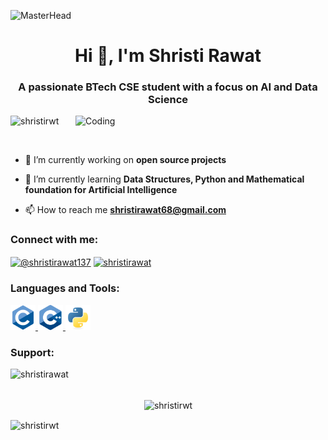 ![MasterHead](https://user-images.githubusercontent.com/90236635/232446433-d5540fa2-fe28-4bb8-b929-cdb51fe61336.gif)
<h1 align="center">Hi 👋, I'm Shristi Rawat</h1>
<h3 align="center">A passionate BTech CSE student with a focus on AI and Data Science</h3>
<img align="right" alt="Coding" width="400" src="https://media.tenor.com/QVC1Nmb9TwUAAAAi/coding.gif">
<p align="left"> <img src="https://komarev.com/ghpvc/?username=shristirwt&label=Profile%20views&color=0e75b6&style=flat" alt="shristirwt" /> </p>

<p align="left"> <a href="https://twitter.com/" target="blank"><img src="https://img.shields.io/twitter/follow/?logo=twitter&style=for-the-badge" alt="" /></a> </p>

- 🔭 I’m currently working on **open source projects**

- 🌱 I’m currently learning **Data Structures, Python and Mathematical foundation for Artificial Intelligence**

- 📫 How to reach me **shristirawat68@gmail.com**

<h3 align="left">Connect with me:</h3>
<p align="left">
<a href="https://twitter.com/@shristirawat137" target="blank"><img align="center" src="https://raw.githubusercontent.com/rahuldkjain/github-profile-readme-generator/master/src/images/icons/Social/twitter.svg" alt="@shristirawat137" height="30" width="40" /></a>
<a href="https://linkedin.com/in/shristirawat" target="blank"><img align="center" src="https://raw.githubusercontent.com/rahuldkjain/github-profile-readme-generator/master/src/images/icons/Social/linked-in-alt.svg" alt="shristirawat" height="30" width="40" /></a>
</p>

<h3 align="left">Languages and Tools:</h3>
<p align="left"> <a href="https://www.cprogramming.com/" target="_blank" rel="noreferrer"> <img src="https://raw.githubusercontent.com/devicons/devicon/master/icons/c/c-original.svg" alt="c" width="40" height="40"/> </a> <a href="https://www.w3schools.com/cpp/" target="_blank" rel="noreferrer"> <img src="https://raw.githubusercontent.com/devicons/devicon/master/icons/cplusplus/cplusplus-original.svg" alt="cplusplus" width="40" height="40"/> </a> <a href="https://www.python.org" target="_blank" rel="noreferrer"> <img src="https://raw.githubusercontent.com/devicons/devicon/master/icons/python/python-original.svg" alt="python" width="40" height="40"/> </a> </p>

<h3 align="left">Support:</h3>
<p><a href="https://ko-fi.com/shristirawat"> <img align="left" src="https://cdn.ko-fi.com/cdn/kofi3.png?v=3" height="50" width="210" alt="shristirawat" /></a></p><br><br>



<p>&nbsp;<img align="center" src="https://github-readme-stats.vercel.app/api?username=shristirwt&show_icons=true&locale=en" alt="shristirwt" /></p>

<p><img align="center" src="https://github-readme-streak-stats.herokuapp.com/?user=shristirwt&" alt="shristirwt" /></p>
